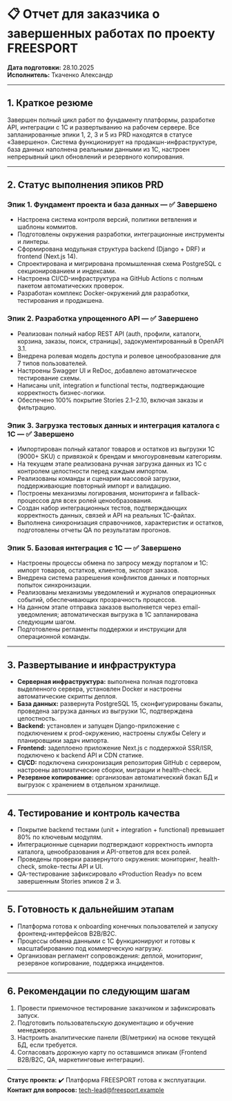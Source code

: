 # 📋 Отчет для заказчика о завершенных работах по проекту FREESPORT

**Дата подготовки:** 28.10.2025  \
**Исполнитель:** Ткаченко Александр

---

## 1. Краткое резюме

Завершен полный цикл работ по фундаменту платформы, разработке API, интеграции с 1С и развертыванию на рабочем сервере. Все запланированные эпики 1, 2, 3 и 5 из PRD находятся в статусе «Завершено». Система функционирует на продакшн-инфраструктуре, база данных наполнена реальными данными из 1С, настроен непрерывный цикл обновлений и резервного копирования.

---

## 2. Статус выполнения эпиков PRD

### Эпик 1. Фундамент проекта и база данных — ✅ Завершено

- Настроена система контроля версий, политики ветвления и шаблоны коммитов.
- Подготовлены окружения разработки, интеграционные инструменты и линтеры.
- Сформирована модульная структура backend (Django + DRF) и frontend (Next.js 14).
- Спроектирована и мигрирована промышленная схема PostgreSQL с секционированием и индексами.
- Настроена CI/CD-инфраструктура на GitHub Actions с полным пакетом автоматических проверок.
- Разработан комплекс Docker-окружений для разработки, тестирования и продакшена.

### Эпик 2. Разработка упрощенного API — ✅ Завершено

- Реализован полный набор REST API (auth, профили, каталоги, корзина, заказы, поиск, страницы), задокументированный в OpenAPI 3.1.
- Внедрена ролевая модель доступа и ролевое ценообразование для 7 типов пользователей.
- Настроены Swagger UI и ReDoc, добавлено автоматическое тестирование схемы.
- Написаны unit, integration и functional тесты, подтверждающие корректность бизнес-логики.
- Обеспечено 100% покрытие Stories 2.1–2.10, включая заказы и фильтрацию.

### Эпик 3. Загрузка тестовых данных и интеграция каталога с 1С — ✅ Завершено

- Импортирован полный каталог товаров и остатков из выгрузки 1С (9000+ SKU) с привязкой к брендам и многоуровневым категориям.
- На текущем этапе реализована ручная загрузка данных из 1С с контролем целостности перед каждым импортом.
- Реализованы команды и сценарии массовой загрузки, поддерживающие повторный импорт и валидацию.
- Построены механизмы логирования, мониторинга и fallback-процессов для всех ролей ценообразования.
- Создан набор интеграционных тестов, подтверждающих корректность данных, связей и API на реальных 1С-файлах.
- Выполнена синхронизация справочников, характеристик и остатков, подготовлены отчеты QA по результатам прогонов.

### Эпик 5. Базовая интеграция с 1С — ✅ Завершено

- Настроены процессы обмена по запросу между порталом и 1С: импорт товаров, остатков, клиентов, экспорт заказов.
- Внедрена система разрешения конфликтов данных и повторных попыток синхронизации.
- Реализованы механизмы уведомлений и журналов операционных событий, обеспечивающих прозрачность процессов.
- На данном этапе отправка заказов выполняется через email-уведомления; автоматическая выгрузка в 1С запланирована следующим шагом.
- Подготовлены регламенты поддержки и инструкции для операционной команды.

---

## 3. Развертывание и инфраструктура

- **Серверная инфраструктура:** выполнена полная подготовка выделенного сервера, установлен Docker и настроены автоматические скрипты деплоя.
- **База данных:** развернута PostgreSQL 15, сконфигурированы бэкапы, проведена загрузка данных из выгрузки 1С, подтверждена целостность.
- **Backend:** установлен и запущен Django-приложение с подключением к prod-окружению, настроены службы Celery и планировщики задач импорта.
- **Frontend:** задеплоено приложение Next.js с поддержкой SSR/ISR, подключено к backend API и CDN статике.
- **CI/CD:** подключена синхронизация репозитория GitHub с сервером, настроены автоматические сборки, миграции и health-check.
- **Резервное копирование:** организован автоматический бэкап БД и выгрузок с хранением в отдельном хранилище.

---

## 4. Тестирование и контроль качества

- Покрытие backend тестами (unit + integration + functional) превышает 80% по ключевым модулям.
- Интеграционные сценарии подтверждают корректность импорта каталога, ценообразования и API-ответов для всех ролей.
- Проведены проверки развернутого окружения: мониторинг, health-check, smoke-тесты API и UI.
- QA-тестирование зафиксировало «Production Ready» по всем завершенным Stories эпиков 2 и 3.

---

## 5. Готовность к дальнейшим этапам

- Платформа готова к onboarding конечных пользователей и запуску фронтенд-интерфейсов B2B/B2C.
- Процессы обмена данными с 1С функционируют и готовы к масштабированию под коммерческую нагрузку.
- Организован регламент сопровождения: деплой, мониторинг, резервное копирование, поддержка инцидентов.

---

## 6. Рекомендации по следующим шагам

1. Провести приемочное тестирование заказчиком и зафиксировать запуск.
2. Подготовить пользовательскую документацию и обучение менеджеров.
3. Настроить аналитические панели (BI/метрики) на основе текущей БД, если требуется.
4. Согласовать дорожную карту по оставшимся эпикам (Frontend B2B/B2C, QA, маркетинговые интеграции).

---

**Статус проекта:** ✔️ Платформа FREESPORT готова к эксплуатации.  \
**Контакт для вопросов:** [tech-lead@freesport.example](mailto:tech-lead@freesport.example)
